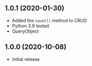 ## 1.0.1 (2020-01-30)
* Added the `count()` method to CRUD
* Python 3.9 tested
* QueryObject

## 1.0.0 (2020-10-08)
* Initial release
